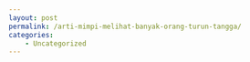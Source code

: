 ```yaml
---
layout: post
permalink: /arti-mimpi-melihat-banyak-orang-turun-tangga/
categories:
    - Uncategorized
---
```


